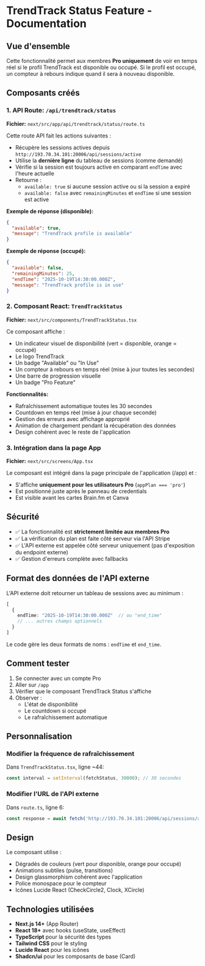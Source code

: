 # TrendTrack Status Feature - Documentation

## Vue d'ensemble

Cette fonctionnalité permet aux membres **Pro uniquement** de voir en temps réel si le profil TrendTrack est disponible ou occupé. Si le profil est occupé, un compteur à rebours indique quand il sera à nouveau disponible.

## Composants créés

### 1. API Route: `/api/trendtrack/status`
**Fichier:** `next/src/app/api/trendtrack/status/route.ts`

Cette route API fait les actions suivantes :
- Récupère les sessions actives depuis `http://193.70.34.101:20006/api/sessions/active`
- Utilise la **dernière ligne** du tableau de sessions (comme demandé)
- Vérifie si la session est toujours active en comparant `endTime` avec l'heure actuelle
- Retourne :
  - `available: true` si aucune session active ou si la session a expiré
  - `available: false` avec `remainingMinutes` et `endTime` si une session est active

**Exemple de réponse (disponible):**
```json
{
  "available": true,
  "message": "TrendTrack profile is available"
}
```

**Exemple de réponse (occupé):**
```json
{
  "available": false,
  "remainingMinutes": 25,
  "endTime": "2025-10-19T14:30:00.000Z",
  "message": "TrendTrack profile is in use"
}
```

### 2. Composant React: `TrendTrackStatus`
**Fichier:** `next/src/components/TrendTrackStatus.tsx`

Ce composant affiche :
- Un indicateur visuel de disponibilité (vert = disponible, orange = occupé)
- Le logo TrendTrack
- Un badge "Available" ou "In Use"
- Un compteur à rebours en temps réel (mise à jour toutes les secondes)
- Une barre de progression visuelle
- Un badge "Pro Feature"

**Fonctionnalités:**
- Rafraîchissement automatique toutes les 30 secondes
- Countdown en temps réel (mise à jour chaque seconde)
- Gestion des erreurs avec affichage approprié
- Animation de chargement pendant la récupération des données
- Design cohérent avec le reste de l'application

### 3. Intégration dans la page App
**Fichier:** `next/src/screens/App.tsx`

Le composant est intégré dans la page principale de l'application (/app) et :
- S'affiche **uniquement pour les utilisateurs Pro** (`appPlan === 'pro'`)
- Est positionné juste après le panneau de credentials
- Est visible avant les cartes Brain.fm et Canva

## Sécurité

- ✅ La fonctionnalité est **strictement limitée aux membres Pro**
- ✅ La vérification du plan est faite côté serveur via l'API Stripe
- ✅ L'API externe est appelée côté serveur uniquement (pas d'exposition du endpoint externe)
- ✅ Gestion d'erreurs complète avec fallbacks

## Format des données de l'API externe

L'API externe doit retourner un tableau de sessions avec au minimum :
```typescript
[
  {
    endTime: "2025-10-19T14:30:00.000Z"  // ou "end_time"
    // ... autres champs optionnels
  }
]
```

Le code gère les deux formats de noms : `endTime` et `end_time`.

## Comment tester

1. Se connecter avec un compte Pro
2. Aller sur `/app`
3. Vérifier que le composant TrendTrack Status s'affiche
4. Observer :
   - L'état de disponibilité
   - Le countdown si occupé
   - Le rafraîchissement automatique

## Personnalisation

### Modifier la fréquence de rafraîchissement
Dans `TrendTrackStatus.tsx`, ligne ~44:
```typescript
const interval = setInterval(fetchStatus, 30000); // 30 secondes
```

### Modifier l'URL de l'API externe
Dans `route.ts`, ligne 6:
```typescript
const response = await fetch('http://193.70.34.101:20006/api/sessions/active', {
```

## Design

Le composant utilise :
- Dégradés de couleurs (vert pour disponible, orange pour occupé)
- Animations subtiles (pulse, transitions)
- Design glassmorphism cohérent avec l'application
- Police monospace pour le compteur
- Icônes Lucide React (CheckCircle2, Clock, XCircle)

## Technologies utilisées

- **Next.js 14+** (App Router)
- **React 18+** avec hooks (useState, useEffect)
- **TypeScript** pour la sécurité des types
- **Tailwind CSS** pour le styling
- **Lucide React** pour les icônes
- **Shadcn/ui** pour les composants de base (Card)

